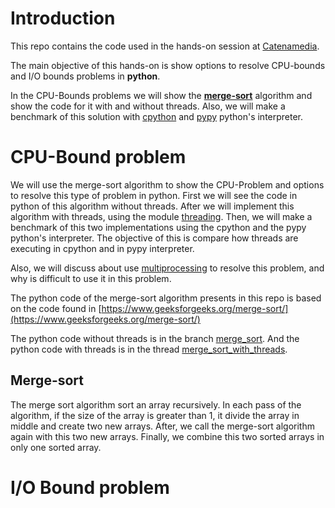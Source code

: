 # Introduction

This repo contains the code used in the hands-on session at [Catenamedia](https://www.catenamedia.com/).

The main objective of this hands-on is show options to resolve CPU-bounds and I/O bounds problems in **python**.

In the CPU-Bounds problems we will show the **[merge-sort](https://en.wikipedia.org/wiki/Merge_sort)** algorithm and show the code for it with and without threads. Also, we
will make a benchmark of this solution with [cpython](https://github.com/python/cpython) and [pypy](https://pypy.org/) python's interpreter.

# CPU-Bound problem

We will use the merge-sort algorithm to show the CPU-Problem and options to resolve this type of problem in python. First we will see the code in python of this algorithm without threads.
After we will implement this algorithm with threads, using the module [threading](https://docs.python.org/3.7/library/threading.html). Then, we will make a benchmark of this two implementations using the cpython and the pypy python's interpreter. The objective
of this is compare how threads are executing in cpython and in pypy interpreter.

Also, we will discuss about use [multiprocessing](https://docs.python.org/3.7/library/multiprocessing.html) to resolve this problem, and why is difficult to use it in this problem.

The python code of the merge-sort algorithm presents in this repo is based on the code found in [https://www.geeksforgeeks.org/merge-sort/](https://www.geeksforgeeks.org/merge-sort/)

The python code without threads is in the branch [merge_sort](https://github.com/joaojunior/cpu_bound_and_io_bound_examples/tree/merge_sort). And the python code with threads is in the thread [merge_sort_with_threads](https://github.com/joaojunior/cpu_bound_and_io_bound_examples/tree/merge_sort_with_threads).


## Merge-sort

The merge sort algorithm sort an array recursively. In each pass of the algorithm, if the size of the array is greater than 1, it divide the array in middle and create two new arrays. After, we call the merge-sort algorithm again with
this two new arrays. Finally, we combine this two sorted arrays in only one sorted array.


# I/O Bound problem

